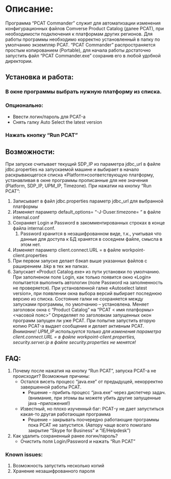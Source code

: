 # Описание:
Программа “PCAT Commander” служит для автоматизации изменения конфигурационных файлов Comverse Product Catalog (далее PCAT),
при необходимости подключения  к платформам других регионов.
Для работы программы необходимо корректно установленный в папку по умолчанию экземпляр PCAT.
“PCAT Commander” распространяется простым копированием (Portable), для начала работы достаточно запустить файл “PCAT Commander.exe” сохранив его в любой удобной директории. 
## Установка и работа:
### В окне программы выбрать нужную платформу из списка.
### Опционально:  
* Ввести логин/пароль для PCAT-а 
* Снять галку Auto Select the latest version
### Нажать кнопку “Run PCAT”

## Возможности:
При запуске считывает текущий SDP_IP  из параметра jdbc_url в файле  jdbc.properties на запускаемой машине  и выбирает в начало раскрывающегося списка «Platform»соответствующую платформу, устанавливая в окне программы прописанные для нее значения (Platform, SDP_IP, UPM_IP, Timezone).
При нажатии на кнопку “Run PCAT”:
1.	Записывает в файл jdbc.properties параметр jdbc_url для выбранной платформы
2.	Изменяет параметр  default_options= “-J-Duser.timezone= “ в файле  internal.conf
3.	Сохраняет Login и Password в закомментированных строках в конце файла internal.conf.
	1.  Password хранится  в незашифрованном виде, т.к., учитывая что данные для доступа к БД хранятся в соседнем файле, смысла в этом нет.
4.	Изменяет параметр  client.connect.URL = в файле workpoint-client.properties
5.	При первом запуске делает бэкап выше указанных файлов с раширением .bkp в тех же папках.
6.	Запускает «Product Catalog.exe» из пути установки по умолчанию.
При заполненом поле Login, как только появится окно «Login» попытается выполнить автологин (поле Password  на заполненность не проверяется).
При установленной галке «Autoselect latest version», при появлении окна выбора версий выбирает последнюю версию из списка.
	Состояние галки не сохраняется между запусками программы, по умолчанию – установлена.
Меняет заголовок окна с  “Product Catalog” на “PCAT < имя платформы> <часовой пояс>”
Определяет  по  заголовкам запущенных  окон программ  запущен ли уже PCAT. При попытке запустить вторую копию PCAT-а выдает сообщение и делает активным PCAT.
*Внимание! UPM_IP используется только для изменения параметра client.connect.URL = в файле workpoint-client.properties, 
security.server.ip в файле security.properties не менятся!*

## FAQ:
1. Почему после нажатия на кнопку “Run PCAT”, запуска PCAT-а не происходит? Возможные причины:
	* Остался висеть процесс “java.exe” от предыдущей, некорректно завершенной работы PCAT.
		* Решение – прибить процесс “java.exe” через диспетчер задач. (внимание, при этомы вы можете убить другие запущенные  java –приложения!)
	* Известный, но плохо изученный баг: PCAT-у не дает запуститься какая-то другая работающая программа
		* Решение – закрывать поочередно работающие программы пока PCAT не запустится. (Автору чаще всего помогало закрытие “Skype for Business” и “IE/Helpdesk”)
2.	Как удалить сохраненный ранее логин/пароль?
	* Очистить поля Login/Password и нажать  “Run PCAT”

### Known issues:
1.	Возможность запустить несколько копий 
2.	Хранение незашифрованного пароля

